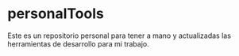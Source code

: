 # personalTools
Este es un repositorio personal para tener a mano y actualizadas las herramientas de desarrollo para mi trabajo.
